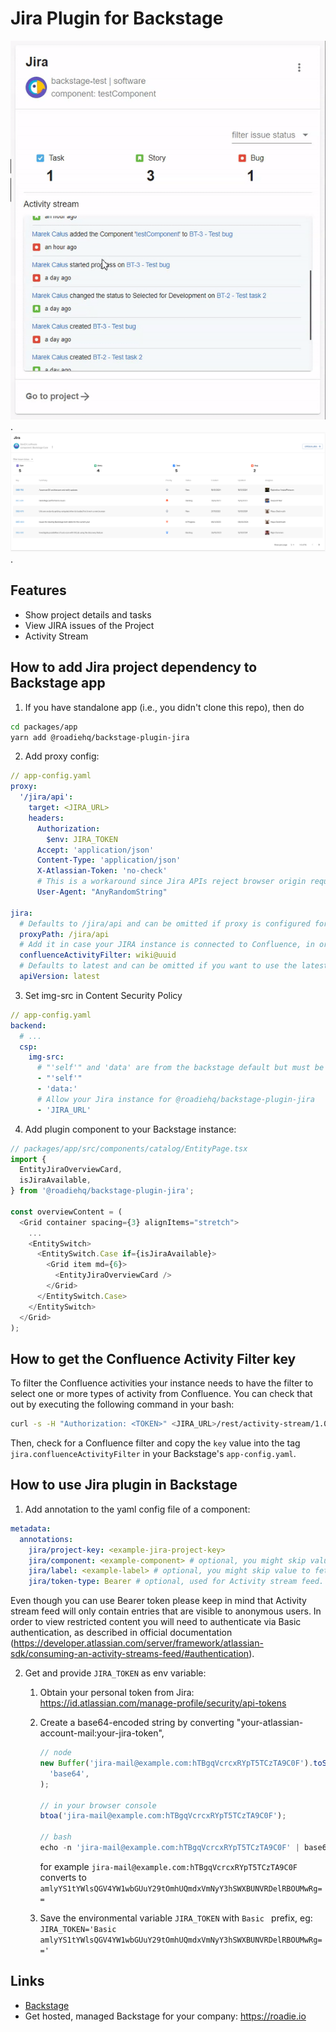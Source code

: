 # Jira Plugin for Backstage

![a Jira plugin for Backstage](./docs/jira-plugin.gif).
![a Jira plugin Issues View for Backstage](./docs/jira-plugin-issues-view.png).

## Features

- Show project details and tasks
- View JIRA issues of the Project
- Activity Stream

## How to add Jira project dependency to Backstage app

1. If you have standalone app (i.e., you didn't clone this repo), then do

```bash
cd packages/app
yarn add @roadiehq/backstage-plugin-jira
```

2. Add proxy config:

```yaml
// app-config.yaml
proxy:
  '/jira/api':
    target: <JIRA_URL>
    headers:
      Authorization:
        $env: JIRA_TOKEN
      Accept: 'application/json'
      Content-Type: 'application/json'
      X-Atlassian-Token: 'no-check'
      # This is a workaround since Jira APIs reject browser origin requests. Any dummy string without whitespace works.
      User-Agent: "AnyRandomString"

jira:
  # Defaults to /jira/api and can be omitted if proxy is configured for that url
  proxyPath: /jira/api
  # Add it in case your JIRA instance is connected to Confluence, in order to filter those activities
  confluenceActivityFilter: wiki@uuid
  # Defaults to latest and can be omitted if you want to use the latest version of the api
  apiVersion: latest
```

3. Set img-src in Content Security Policy

```yaml
// app-config.yaml
backend:
  # ...
  csp:
    img-src:
      # "'self'" and 'data' are from the backstage default but must be set since img-src is overriden
      - "'self'"
      - 'data:'
      # Allow your Jira instance for @roadiehq/backstage-plugin-jira
      - 'JIRA_URL'

```

4. Add plugin component to your Backstage instance:

```ts
// packages/app/src/components/catalog/EntityPage.tsx
import {
  EntityJiraOverviewCard,
  isJiraAvailable,
} from '@roadiehq/backstage-plugin-jira';

const overviewContent = (
  <Grid container spacing={3} alignItems="stretch">
    ...
    <EntitySwitch>
      <EntitySwitch.Case if={isJiraAvailable}>
        <Grid item md={6}>
          <EntityJiraOverviewCard />
        </Grid>
      </EntitySwitch.Case>
    </EntitySwitch>
  </Grid>
);
```

## How to get the Confluence Activity Filter key

To filter the Confluence activities your instance needs to have the filter to select one or more types of activity from Confluence. You can check that out by executing the following command in your bash:

```bash
curl -s -H "Authorization: <TOKEN>" <JIRA_URL>/rest/activity-stream/1.0/config | jq .
```

Then, check for a Confluence filter and copy the `key` value into the tag `jira.confluenceActivityFilter` in your Backstage's `app-config.yaml`.

## How to use Jira plugin in Backstage

1. Add annotation to the yaml config file of a component:

```yaml
metadata:
  annotations:
    jira/project-key: <example-jira-project-key>
    jira/component: <example-component> # optional, you might skip value to fetch data for all components
    jira/label: <example-label> # optional, you might skip value to fetch data for all labels
    jira/token-type: Bearer # optional, used for Activity stream feed. If you are using Basic auth you can skip this.
```

Even though you can use Bearer token please keep in mind that Activity stream feed will only contain entries that are visible to anonymous users. In order to view restricted content you will need to authenticate via Basic authentication, as described in official documentation (https://developer.atlassian.com/server/framework/atlassian-sdk/consuming-an-activity-streams-feed/#authentication).

2. Get and provide `JIRA_TOKEN` as env variable:

   1. Obtain your personal token from Jira: https://id.atlassian.com/manage-profile/security/api-tokens
   2. Create a base64-encoded string by converting "your-atlassian-account-mail:your-jira-token",

      ```js
      // node
      new Buffer('jira-mail@example.com:hTBgqVcrcxRYpT5TCzTA9C0F').toString(
        'base64',
      );

      // in your browser console
      btoa('jira-mail@example.com:hTBgqVcrcxRYpT5TCzTA9C0F');

      // bash
      echo -n 'jira-mail@example.com:hTBgqVcrcxRYpT5TCzTA9C0F' | base64
      ```

      for example `jira-mail@example.com:hTBgqVcrcxRYpT5TCzTA9C0F` converts to `amlyYS1tYWlsQGV4YW1wbGUuY29tOmhUQmdxVmNyY3hSWXBUNVRDelRBOUMwRg==`

   3. Save the environmental variable `JIRA_TOKEN` with `Basic ` prefix, eg: `JIRA_TOKEN='Basic amlyYS1tYWlsQGV4YW1wbGUuY29tOmhUQmdxVmNyY3hSWXBUNVRDelRBOUMwRg=='`

## Links

- [Backstage](https://backstage.io)
- Get hosted, managed Backstage for your company: https://roadie.io
